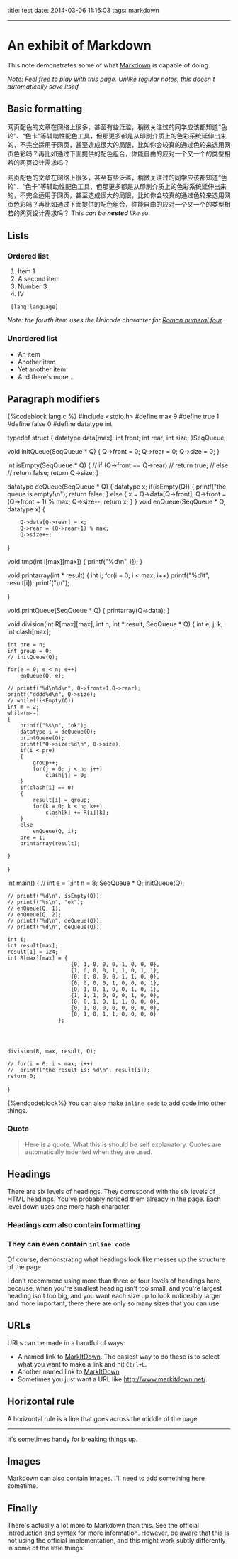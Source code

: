 title: test
date: 2014-03-06 11:16:03
tags: markdown

---
# An exhibit of Markdown

This note demonstrates some of what [Markdown][1] is capable of doing.

*Note: Feel free to play with this page. Unlike regular notes, this doesn't automatically save itself.*
<!-- more -->
## Basic formatting

网页配色的文章在网络上很多，甚至有些泛滥，稍微关注过的同学应该都知道“色轮”、“色卡”等辅助性配色工具，但那更多都是从印刷介质上的色彩系统延伸出来的，不完全适用于网页，甚至造成很大的局限，比如你会较真的通过色轮来选用网页色彩吗？再比如通过下面提供的配色组合，你能自由的应对一个又一个的类型相若的网页设计需求吗？

网页配色的文章在网络上很多，甚至有些泛滥，稍微关注过的同学应该都知道“色轮”、“色卡”等辅助性配色工具，但那更多都是从印刷介质上的色彩系统延伸出来的，不完全适用于网页，甚至造成很大的局限，比如你会较真的通过色轮来选用网页色彩吗？再比如通过下面提供的配色组合，你能自由的应对一个又一个的类型相若的网页设计需求吗？ This *can be **nested** like* so.

## Lists

### Ordered list

1. Item 1
2. A second item
3. Number 3
4. Ⅳ

<code> [lang:language] </code>

*Note: the fourth item uses the Unicode character for [Roman numeral four][2].*

### Unordered list

* An item
* Another item
* Yet another item
* And there's more...

## Paragraph modifiers

{%codeblock lang:c %}
#include <stdio.h>
#define max 9
#define true 1
#define false 0
#define datatype int


typedef struct
{
	datatype data[max];
	int front;
	int rear;
	int size;
}SeqQueue;

void initQueue(SeqQueue * Q)
{
	Q->front = 0;
	Q->rear = 0; 
	Q->size = 0;
}

int isEmpty(SeqQueue * Q)
{
	// if (Q->front == Q->rear)
	// 	return true;
	// else 
	// 	return false;
	return Q->size;
}

datatype deQueue(SeqQueue * Q)
{
	datatype x;
	if(isEmpty(Q))
	{
		printf("the queue is empty!\n");
		return false;
	}
	else
	{
		x = Q->data[Q->front];
		Q->front = (Q->front + 1) % max; 
		Q->size--;
		return x;
	}
}
void enQueue(SeqQueue * Q, datatype x)
{
 
	
		Q->data[Q->rear] = x;
		Q->rear = (Q->rear+1) % max;  
		Q->size++;
	
}


void tmp(int i[max][max])
{
	printf("%d\n", i[1][1]);
}

void printarray(int * result)
{
	int i;
	for(i = 0; i < max; i++)
		printf("%d\t", result[i]);
	printf("\n");		


}

void printQueue(SeqQueue * Q)
{
	printarray(Q->data);
}

void division(int R[max][max], int n, int * result, SeqQueue * Q)
{
	int e, j, k;
	int clash[max];


	int pre = n;
	int group = 0;
	// initQueue(Q);

	for(e = 0; e < n; e++)
		enQueue(Q, e);
	
	// printf("%d\n%d\n", Q->front+1,Q->rear);
	printf("dddd%d\n", Q->size);
	// while(!isEmpty(Q))
	int m = 2;
	while(m--)
	{
		printf("%s\n", "ok");
		datatype i = deQueue(Q);
		printQueue(Q);
		printf("Q->size:%d\n", Q->size);
		if(i < pre)
		{
			group++;
			for(j = 0; j < n; j++)
				clash[j] = 0;
		}
		if(clash[i] == 0)
		{
			result[i] = group;
			for(k = 0; k < n; k++)
				clash[k] += R[i][k];
		}
		else
			enQueue(Q, i);
		pre = i;
		printarray(result);

	}

}


int main()
{
	// int e = 1;int n = 8;
	SeqQueue * Q;
	initQueue(Q);


	// printf("%d\n", isEmpty(Q));
	// printf("%s\n", "ok");
	// enQueue(Q, 1);
	// enQueue(Q, 2);
	// printf("%d\n", deQueue(Q));
	// printf("%d\n", deQueue(Q));
	
	int i;
	int result[max];
	result[1] = 124;
	int R[max][max] = {
				        {0, 1, 0, 0, 0, 1, 0, 0, 0},
				    	{1, 0, 0, 0, 1, 1, 0, 1, 1},
				 		{0, 0, 0, 0, 0, 1, 1, 0, 0},
				 		{0, 0, 0, 0, 1, 0, 0, 0, 1},
				 		{0, 1, 0, 1, 0, 0, 1, 0, 1},
				 		{1, 1, 1, 0, 0, 0, 1, 0, 0},
				 		{0, 0, 1, 0, 1, 1, 0, 0, 0},
				 		{0, 1, 0, 0, 0, 0, 0, 0, 0},
				 		{0, 1, 0, 1, 1, 0, 0, 0, 0} 
					};




	division(R, max, result, Q);

	// for(i = 0; i < max; i++)
	// 	printf("the result is: %d\n", result[i]);			
	return 0;
}
	
{%endcodeblock%}
You can also make `inline code` to add code into other things.

### Quote

> Here is a quote. What this is should be self explanatory. Quotes are automatically indented when they are used.

## Headings

There are six levels of headings. They correspond with the six levels of HTML headings. You've probably noticed them already in the page. Each level down uses one more hash character.

### Headings *can* also contain **formatting**

### They can even contain `inline code`

Of course, demonstrating what headings look like messes up the structure of the page.

I don't recommend using more than three or four levels of headings here, because, when you're smallest heading isn't too small, and you're largest heading isn't too big, and you want each size up to look noticeably larger and more important, there there are only so many sizes that you can use.

## URLs

URLs can be made in a handful of ways:

* A named link to [MarkItDown][3]. The easiest way to do these is to select what you want to make a link and hit `Ctrl+L`.
* Another named link to [MarkItDown](http://www.markitdown.net/)
* Sometimes you just want a URL like <http://www.markitdown.net/>.

## Horizontal rule

A horizontal rule is a line that goes across the middle of the page.

---

It's sometimes handy for breaking things up.

## Images

Markdown can also contain images. I'll need to add something here sometime.

## Finally

There's actually a lot more to Markdown than this. See the official [introduction][4] and [syntax][5] for more information. However, be aware that this is not using the official implementation, and this might work subtly differently in some of the little things.


  [1]: http://daringfireball.net/projects/markdown/
  [2]: http://www.fileformat.info/info/unicode/char/2163/index.htm
  [3]: http://www.markitdown.net/
  [4]: http://daringfireball.net/projects/markdown/basics
  [5]: http://daringfireball.net/projects/markdown/syntax
